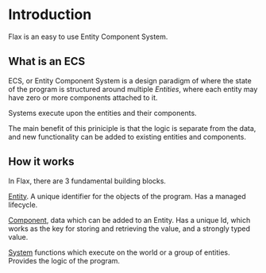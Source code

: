 # Introduction

Flax is an easy to use Entity Component System.

## What is an ECS

ECS, or Entity Component System is a design paradigm of where the state of the
program is structured around multiple *Entities*, where each entity may have
zero or more components attached to it.

Systems execute upon the entities and their components.

The main benefit of this priniciple is that the logic is separate from the data,
and new functionality can be added to existing entities and components.

## How it works

In Flax, there are 3 fundamental building blocks.

[Entity](https://docs.rs/flax/latest/flax/struct.Entity.html). A unique identifier for the objects of the program. Has a managed lifecycle.

[Component](https://docs.rs/flax/latest/flax/struct.Component.html), data which
can be added to an Entity. Has a unique Id, which works as the key for storing
and retrieving the value, and a strongly typed value.

[System](https://docs.rs/flax/latest/flax/struct.System.html) functions which
execute on the world or a group of entities. Provides the logic of the program.
